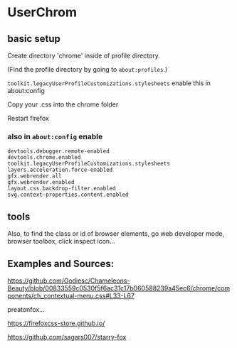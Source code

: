 # UserChrom

## basic setup

Create directory 'chrome' inside of profile directory.

(Find the profile directory by going to `about:profiles`.)

`toolkit.legacyUserProfileCustomizations.stylesheets` enable this in about:config

Copy your .css into the chrome folder

Restart firefox

### also in `about:config` enable

```
devtools.debugger.remote-enabled
devtools.chrome.enabled
toolkit.legacyUserProfileCustomizations.stylesheets
layers.acceleration.force-enabled
gfx.webrender.all
gfx.webrender.enabled
layout.css.backdrop-filter.enabled
svg.context-properties.content.enabled
```

## tools

Also, to find the class or id of browser elements, go web developer mode, browser toolbox, click inspect icon...

## Examples and Sources:

https://github.com/Godiesc/Chameleons-Beauty/blob/00833559c0530f5f6ac31c17b060588239a45ec6/chrome/components/ch_contextual-menu.css#L33-L67

preatonfox...

https://firefoxcss-store.github.io/

https://github.com/sagars007/starry-fox
